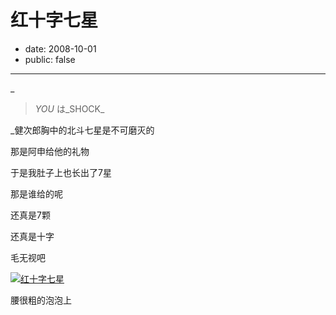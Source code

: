 # 红十字七星

- date: 2008-10-01
- public: false

--------------------------


_

> _YOU_ は_SHOCK_

_健次郎胸中的北斗七星是不可磨灭的

那是阿申给他的礼物



于是我肚子上也长出了7星

那是谁给的呢

还真是7颗

还真是十字

毛无视吧



[![红十字七星](http://farm4.static.flickr.com/3060/2904839622_f95f914654_m.jpg)](http://www.flickr.com/photos/popomore/2904839622/)





腰很粗的泡泡上
